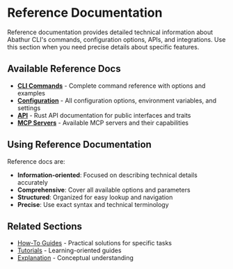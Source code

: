 # Reference Documentation

Reference documentation provides detailed technical information about Abathur CLI's commands, configuration options, APIs, and integrations. Use this section when you need precise details about specific features.

## Available Reference Docs

- [**CLI Commands**](cli-commands.md) - Complete command reference with options and examples
- [**Configuration**](configuration.md) - All configuration options, environment variables, and settings
- [**API**](api.md) - Rust API documentation for public interfaces and traits
- [**MCP Servers**](mcp-servers.md) - Available MCP servers and their capabilities

## Using Reference Documentation

Reference docs are:

- **Information-oriented**: Focused on describing technical details accurately
- **Comprehensive**: Cover all available options and parameters
- **Structured**: Organized for easy lookup and navigation
- **Precise**: Use exact syntax and technical terminology

## Related Sections

- [How-To Guides](../how-to/) - Practical solutions for specific tasks
- [Tutorials](../tutorials/) - Learning-oriented guides
- [Explanation](../explanation/) - Conceptual understanding
